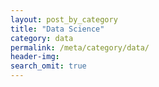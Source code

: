 ```yaml
---
layout: post_by_category
title: "Data Science"
category: data
permalink: /meta/category/data/
header-img: 
search_omit: true
---
```

